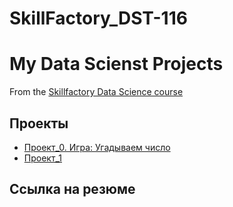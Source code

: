 # SkillFactory_DST-116

# My Data Scienst Projects
From the [Skillfactory Data Science course](https://skillfactory.ru/data-scientist)

## Проекты

* [Проект_0. Игра: Угадываем число](https://github.com/Evgen2308/SkillFactory_DST-116/tree/master/project_0)
* [Проект_1](____)

## Ссылка на резюме
